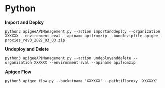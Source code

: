 # Python

**Import and Deploy**
```
python3 apigeeAPIManagement.py --action importanddeploy --organization XXXXXX --environment eval --apiname apifromzip --bundlezipfile apigee-proxies_rev3_2022_03_03.zip
```

**Undeploy and Delete**
```
python3 apigeeAPIManagement.py --action undeployanddelete --organization XXXXXX --environment eval --apiname apifromzip
```
**Apigee Flow**
```
python3 apigee_flow.py --bucketname 'XXXXXX' --pathtillproxy 'XXXXXX'
```
